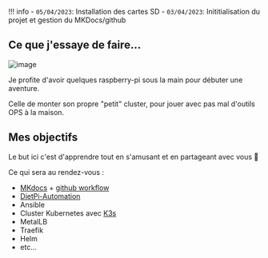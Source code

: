 !!! info
    - `05/04/2023`: Installation des cartes SD
    - `03/04/2023`: Inititialisation du projet et gestion du MKDocs/github
    
## Ce que j'essaye de faire...
![image](https://cdn.pixabay.com/photo/2016/03/31/19/39/device-1295187_960_720.png)

Je profite d'avoir quelques raspberry-pi sous la main pour débuter une aventure.

Celle de monter son propre "petit" cluster, pour jouer avec pas mal d'outils OPS à la maison.

## Mes objectifs 
Le but ici c'est d'apprendre tout en s'amusant et en partageant avec vous :rocket:

Ce qui sera au rendez-vous : 
- [MKdocs](https://www.mkdocs.org/) + [github workflow](https://docs.github.com/fr/actions/using-workflows)
- [DietPi-Automation](https://dietpi.com/docs/usage/#how-to-do-an-automatic-base-installation-at-first-boot-dietpi-automation)
- Ansible
- Cluster Kubernetes avec [K3s](https://k3s.io/)
- MetalLB
- Traefik
- Helm
- etc...

